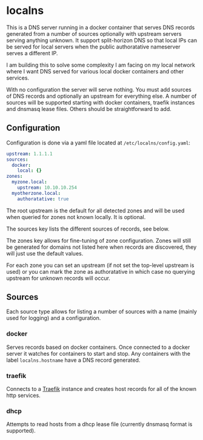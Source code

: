 # localns

This is a DNS server running in a docker container that serves DNS records
generated from a number of sources optionally with upstream servers serving
anything unknown. It support split-horizon DNS so that local IPs can be served
for local servers when the public authoratative nameserver serves a different
IP.

I am building this to solve some complexity I am facing on my local network
where I want DNS served for various local docker containers and other services.

With no configuration the server will serve nothing. You must add sources of DNS
records and optionally an upstream for everything else. A number of sources will
be supported starting with docker containers, traefik instances and dnsmasq
lease files. Others should be straightforward to add.

## Configuration

Configuration is done via a yaml file located at `/etc/localns/config.yaml`:

```yaml
upstream: 1.1.1.1
sources:
  docker:
    local: {}
zones:
  myzone.local:
    upstream: 10.10.10.254
  myotherzone.local:
    authoratative: true
```

The root upstream is the default for all detected zones and will be used when
queried for zones not known locally. It is optional.

The sources key lists the different sources of records, see below.

The zones key allows for fine-tuning of zone configuration. Zones will still be
generated for domains not listed here when records are discovered, they will
just use the default values.

For each zone you can set an upstream (if not set the top-level upstream is
used) or you can mark the zone as authoratative in which case no querying
upstream for unknown records will occur.

## Sources

Each source type allows for listing a number of sources with a name (mainly
used for logging) and a configuration.

### docker

Serves records based on docker containers. Once connected to a docker server
it watches for containers to start and stop. Any containers with the label
`localns.hostname` have a DNS record generated.

### traefik

Connects to a [Traefik](https://doc.traefik.io/traefik/) instance and creates
host records for all of the known http services.

### dhcp

Attempts to read hosts from a dhcp lease file (currently dnsmasq format is
supported).

